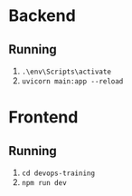 # Backend
## Running
1. `.\env\Scripts\activate`
2. `uvicorn main:app --reload`


# Frontend
## Running
1. `cd devops-training`
2. `npm run dev`